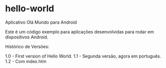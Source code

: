 # hello-world
Aplicativo Olá Mundo para Android

Este é um código exemplo para aplicações desenvolvidas para rodar em dispositivos Android.

Histórico de Versões:

1.0 - First version of Hello World.
1.1 - Segunda versão, agora em português.
1.2 - Com index.htm

